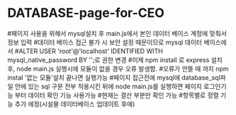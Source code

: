 # DATABASE-page-for-CEO

#페이지 사용을 위해서 mysql설치 후 main.js에서 본인 데이터 베이스 계정에 맞춰서 정보 입력
#데이터 베이스 접근 불가 시 보안 설정 때문이므로 mysql 데이터 베이스에서
#ALTER USER 'root'@'localhost' IDENTIFIED WITH mysql_native_password BY '<password>';로 권한 변경 
#이제 npm install 로 express 설치 후, node main.js 실행시에 모듈이 없을 경우 오류 발생함.
#오류가 안뜰 때 까지 npm instal '없는 모듈'설치 끝나면 실행가능
#페이지 접근전에 mysql에 database_sql파일 안에 있는 sql 구문 전부 적용시킨 뒤에 node main.js를 실행하면 페이지 로그인기능 부터  데이터 확인 기능 사용가능
#현재는 결산 부분만 확인 가능
#항목별로 정렬 기능 추가 에정(시설물 데이터베이스 업데이트 후에)
